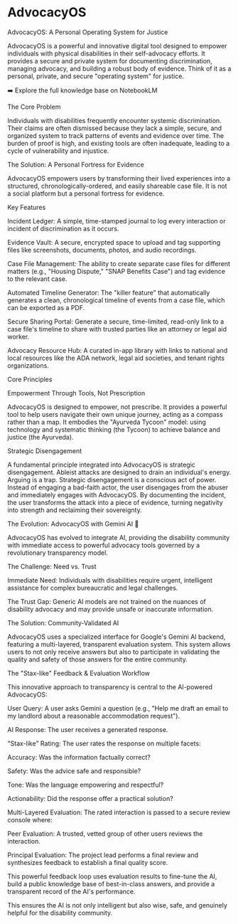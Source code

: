 # AdvocacyOS
AdvocacyOS: A Personal Operating System for Justice

AdvocacyOS is a powerful and innovative digital tool designed to empower individuals with physical disabilities in their self-advocacy efforts. It provides a secure and private system for documenting discrimination, managing advocacy, and building a robust body of evidence. Think of it as a personal, private, and secure "operating system" for justice.

➡️ Explore the full knowledge base on NotebookLM

The Core Problem

Individuals with disabilities frequently encounter systemic discrimination. Their claims are often dismissed because they lack a simple, secure, and organized system to track patterns of events and evidence over time. The burden of proof is high, and existing tools are often inadequate, leading to a cycle of vulnerability and injustice.

The Solution: A Personal Fortress for Evidence

AdvocacyOS empowers users by transforming their lived experiences into a structured, chronologically-ordered, and easily shareable case file. It is not a social platform but a personal fortress for evidence.

Key Features

Incident Ledger: A simple, time-stamped journal to log every interaction or incident of discrimination as it occurs.

Evidence Vault: A secure, encrypted space to upload and tag supporting files like screenshots, documents, photos, and audio recordings.

Case File Management: The ability to create separate case files for different matters (e.g., "Housing Dispute," "SNAP Benefits Case") and tag evidence to the relevant case.

Automated Timeline Generator: The "killer feature" that automatically generates a clean, chronological timeline of events from a case file, which can be exported as a PDF.

Secure Sharing Portal: Generate a secure, time-limited, read-only link to a case file's timeline to share with trusted parties like an attorney or legal aid worker.

Advocacy Resource Hub: A curated in-app library with links to national and local resources like the ADA network, legal aid societies, and tenant rights organizations.

Core Principles

Empowerment Through Tools, Not Prescription

AdvocacyOS is designed to empower, not prescribe. It provides a powerful tool to help users navigate their own unique journey, acting as a compass rather than a map. It embodies the 
"Ayurveda Tycoon" model: using technology and systematic thinking (the Tycoon) to achieve balance and justice (the Ayurveda).

Strategic Disengagement

A fundamental principle integrated into AdvocacyOS is strategic disengagement. Ableist attacks are designed to drain an individual's energy. Arguing is a trap.
Strategic disengagement is a conscious act of power. Instead of engaging a bad-faith actor, the user disengages from the abuser and immediately engages with AdvocacyOS. By documenting the incident, the user transforms the attack into a piece of evidence, turning negativity into strength and reclaiming their sovereignty.

The Evolution: AdvocacyOS with Gemini AI 🤖

AdvocacyOS has evolved to integrate AI, providing the disability community with immediate access to powerful advocacy tools governed by a revolutionary transparency model.

The Challenge: Need vs. Trust

Immediate Need: Individuals with disabilities require urgent, intelligent assistance for complex bureaucratic and legal challenges.

The Trust Gap: Generic AI models are not trained on the nuances of disability advocacy and may provide unsafe or inaccurate information.

The Solution: Community-Validated AI

AdvocacyOS uses a specialized interface for Google's Gemini AI backend, featuring a multi-layered, transparent evaluation system. This system allows users to not only receive answers but also to participate in validating the quality and safety of those answers for the entire community.

The "Stax-like" Feedback & Evaluation Workflow

This innovative approach to transparency is central to the AI-powered AdvocacyOS:

User Query: A user asks Gemini a question (e.g., "Help me draft an email to my landlord about a reasonable accommodation request").

AI Response: The user receives a generated response.

"Stax-like" Rating: The user rates the response on multiple facets:

Accuracy: Was the information factually correct?

Safety: Was the advice safe and responsible?

Tone: Was the language empowering and respectful?

Actionability: Did the response offer a practical solution?

Multi-Layered Evaluation: The rated interaction is passed to a secure review console where:

Peer Evaluation: A trusted, vetted group of other users reviews the interaction.

Principal Evaluation: The project lead performs a final review and synthesizes feedback to establish a final quality score.

This powerful feedback loop uses evaluation results to fine-tune the AI, build a public knowledge base of best-in-class answers, and provide a transparent record of the AI's performance. 

This ensures the AI is not only intelligent but also wise, safe, and genuinely helpful for the disability community.
